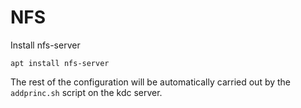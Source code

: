 # NFS

Install nfs-server
```
apt install nfs-server
```

The rest of the configuration will be automatically carried out by the `addprinc.sh` script on the kdc server.
